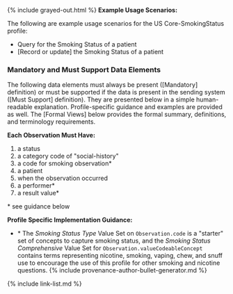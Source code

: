 {% include grayed-out.html %}
**Example Usage Scenarios:**

The following are example usage scenarios for the US Core-SmokingStatus
profile:

- Query for the Smoking Status of a patient
- [Record or update] the Smoking Status of a patient

### Mandatory and Must Support Data Elements

The following data elements must always be present ([Mandatory] definition) or must be supported if the data is present in the sending system ([Must Support] definition). They are presented below in a simple human-readable explanation. Profile-specific guidance and examples are provided as well. The [Formal Views] below provides the formal summary, definitions, and terminology requirements.

**Each Observation Must Have:**

1. a status
1. a category code of "social-history"
1. a code for smoking observation*
1. a patient
1. when the observation occurred
3. a performer*
3. a result value*

\* see guidance below

**Profile Specific Implementation Guidance:**

- \* The *Smoking Status Type* Value Set on `Observation.code` is a "starter" set of concepts to capture smoking status, and the *Smoking Status Comprehensive* Value Set for `Observation.valueCodeableConcept` contains terms representing nicotine, smoking, vaping, chew, and snuff use to encourage the use of this profile for other smoking and nicotine questions.
{% include provenance-author-bullet-generator.md %}


{% include link-list.md %}

</div><!-- grayed-out -->